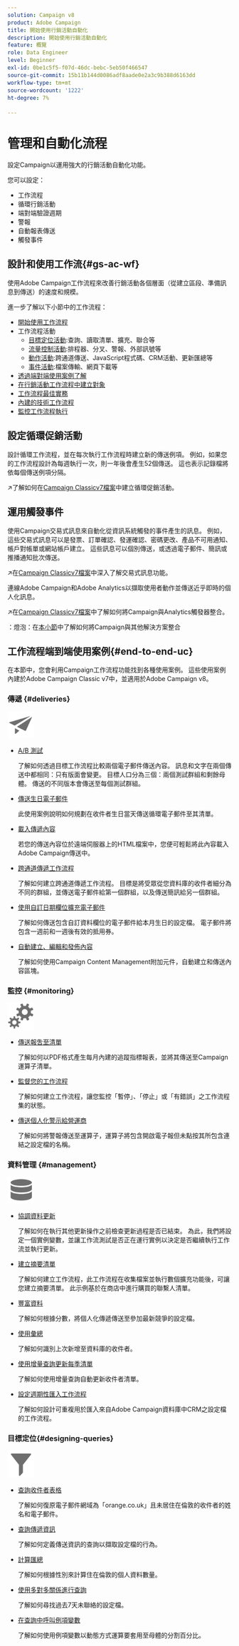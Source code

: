 ```yaml
---
solution: Campaign v8
product: Adobe Campaign
title: 開始使用行銷活動自動化
description: 開始使用行銷活動自動化
feature: 概覽
role: Data Engineer
level: Beginner
exl-id: 0be1c5f5-f07d-46dc-bebc-5eb50f466547
source-git-commit: 15b11b144d0086adf8aade0e2a3c9b388d6163dd
workflow-type: tm+mt
source-wordcount: '1222'
ht-degree: 7%

---
```


# 管理和自動化流程

設定Campaign以運用強大的行銷活動自動化功能。

您可以設定：

* 工作流程
* 循環行銷活動
* 端對端驗證週期
* 警報
* 自動報表傳送
* 觸發事件

## 設計和使用工作流{#gs-ac-wf}

使用Adobe Campaign工作流程來改善行銷活動各個層面（從建立區段、準備訊息到傳送）的速度和規模。

進一步了解以下小節中的工作流程：

* [開始使用工作流程](https://experienceleague.adobe.com/docs/campaign-classic/using/automating-with-workflows/introduction/about-workflows.html?lang=en#automating-with-workflows)
* 工作流程活動
   * [目標定位活動](https://experienceleague.adobe.com/docs/campaign-classic/using/automating-with-workflows/targeting-activities/about-targeting-activities.html):查詢、讀取清單、擴充、聯合等
   * [流量控制活動](https://experienceleague.adobe.com/docs/campaign-classic/using/automating-with-workflows/flow-control-activities/about-flow-control-activities.html):排程器、分叉、警報、外部訊號等
   * [動作活動](https://experienceleague.adobe.com/docs/campaign-classic/using/automating-with-workflows/action-activities/about-action-activities.html):跨通道傳送、JavaScript程式碼、CRM活動、更新匯總等
   * [事件活動](https://experienceleague.adobe.com/docs/campaign-classic/using/automating-with-workflows/action-activities/about-action-activities.html):檔案傳輸、網頁下載等
* [透過端對端使用案例了解](#end-to-end-uc)
* [在行銷活動工作流程中建立對象](https://experienceleague.adobe.com/docs/campaign-classic/using/orchestrating-campaigns/orchestrate-campaigns/marketing-campaign-target.html?lang=en#building-the-main-target-in-a-workflow)
* [工作流程最佳實務](https://experienceleague.adobe.com/docs/campaign-classic/using/automating-with-workflows/introduction/workflow-best-practices.html)
* [內建的技術工作流程](https://experienceleague.adobe.com/docs/campaign-classic/using/automating-with-workflows/advanced-management/about-technical-workflows.html)
* [監控工作流程執行](https://experienceleague.adobe.com/docs/campaign-classic/using/automating-with-workflows/monitoring-workflows/monitoring-workflow-execution.html)


## 設定循環促銷活動

設計循環工作流程，並在每次執行工作流程時建立新的傳送例項。 例如，如果您的工作流程設計為每週執行一次，則一年後會產生52個傳送。 這也表示記錄檔將依每個傳送例項分隔。

:arrow_upper_right:了解如何在[Campaign Classicv7檔案](https://experienceleague.adobe.com/docs/campaign-classic/using/orchestrating-campaigns/orchestrate-campaigns/setting-up-marketing-campaigns.html?lang=en#recurring-and-periodic-campaigns)中建立循環促銷活動。


## 運用觸發事件

使用Campaign交易式訊息來自動化從資訊系統觸發的事件產生的訊息。 例如，這些交易式訊息可以是發票、訂單確認、發運確認、密碼更改、產品不可用通知、帳戶對帳單或網站帳戶建立。 這些訊息可以個別傳送，或透過電子郵件、簡訊或推播通知批次傳送。

:arrow_upper_right:在[Campaign Classicv7檔案](https://experienceleague.adobe.com/docs/campaign-classic/using/transactional-messaging/introduction/about-transactional-messaging.html?lang=en#transactional-messaging)中深入了解交易式訊息功能。


連線Adobe Campaign和Adobe Analytics以擷取使用者動作並傳送近乎即時的個人化訊息。

:arrow_upper_right:在[Campaign Classicv7檔案](https://experienceleague.adobe.com/docs/campaign-classic/using/integrating-with-adobe-experience-cloud/experience-triggers/about-triggers.html?lang=en#integrating-with-adobe-experience-cloud)中了解如何將Campaign與Analytics觸發器整合。

：燈泡：在[本小節](../start/connect.md)中了解如何將Campaign與其他解決方案整合


## 工作流程端到端使用案例{#end-to-end-uc}

在本節中，您會利用Campaign工作流程功能找到各種使用案例。 這些使用案例內建於Adobe Campaign Classic v7中，並適用於Adobe Campaign v8。

### 傳遞 {#deliveries}

<img src="assets/do-not-localize/icon_send.svg" width="60px">

* [A/B 測試](https://experienceleague.adobe.com/docs/campaign-classic/using/sending-messages/a-b-testing/use-case/a-b-testing-use-case.html)

   了解如何透過目標工作流程比較兩個電子郵件傳送內容。 訊息和文字在兩個傳送中都相同：只有版面會變更。 目標人口分為三個：兩個測試群組和剩餘母體。 傳送的不同版本會傳送至每個測試群組。

* [傳送生日電子郵件](https://experienceleague.adobe.com/docs/campaign-classic/using/automating-with-workflows/use-cases/deliveries/sending-a-birthday-email.html)

   此使用案例說明如何規劃在收件者生日當天傳送循環電子郵件至其清單。

* [載入傳遞內容](https://experienceleague.adobe.com/docs/campaign-classic/using/automating-with-workflows/use-cases/deliveries/loading-delivery-content.html)

   若您的傳送內容位於遠端伺服器上的HTML檔案中，您便可輕鬆將此內容載入Adobe Campaign傳送中。

* [跨通道傳遞工作流程](https://experienceleague.adobe.com/docs/campaign-classic/using/automating-with-workflows/use-cases/deliveries/cross-channel-delivery-workflow.html)

   了解如何建立跨通道傳遞工作流程。 目標是將受眾從您資料庫的收件者細分為不同的群組，並傳送電子郵件給第一個群組，以及傳送簡訊給另一個群組。

* [使用自訂日期欄位擴充電子郵件](https://experienceleague.adobe.com/docs/campaign-classic/using/automating-with-workflows/use-cases/deliveries/email-enrichment-with-custom-date-fields.html)

   了解如何傳送包含自訂資料欄位的電子郵件給本月生日的設定檔。 電子郵件將包含一週前和一週後有效的抵用券。

* [自動建立、編輯和發佈內容](https://experienceleague.adobe.com/docs/campaign-classic/using/sending-messages/content-management/automating-via-workflows.html)

   了解如何使用Campaign Content Management附加元件，自動建立和傳送內容區塊。


### 監控 {#monitoring}

<img src="assets/do-not-localize/icon_monitoring.svg" width="60px">

* [傳送報吿至清單](https://experienceleague.adobe.com/docs/campaign-classic/using/automating-with-workflows/use-cases/monitoring/sending-a-report-to-a-list.html)

   了解如何以PDF格式產生每月內建的追蹤指標報表，並將其傳送至Campaign運算子清單。

* [監督您的工作流程](https://experienceleague.adobe.com/docs/campaign-classic/using/automating-with-workflows/use-cases/monitoring/supervising-workflows.html)

   了解如何建立工作流程，讓您監控「暫停」、「停止」或「有錯誤」之工作流程集的狀態。

* [傳送個人化警示給營運商](https://experienceleague.adobe.com/docs/campaign-classic/using/automating-with-workflows/use-cases/monitoring/sending-personalized-alerts-to-operators.html)

   了解如何將警報傳送至運算子，運算子將包含開啟電子報但未點按其所包含連結之設定檔的名稱。

### 資料管理 {#management}

<img src="assets/do-not-localize/icon_manage.svg" width="60px">

* [協調資料更新](https://experienceleague.adobe.com/docs/campaign-classic/using/automating-with-workflows/use-cases/data-management/coordinating-data-updates.html)

   了解如何在執行其他更新操作之前檢查更新過程是否已結束。 為此，我們將設定一個實例變數，並讓工作流測試是否正在運行實例以決定是否繼續執行工作流並執行更新。

* [建立摘要清單](https://experienceleague.adobe.com/docs/campaign-classic/using/automating-with-workflows/use-cases/data-management/creating-a-summary-list.html)

   了解如何建立工作流程，此工作流程在收集檔案並執行數個擴充功能後，可讓您建立摘要清單。 此示例基於在商店中進行購買的聯繫人清單。

* [豐富資料](https://experienceleague.adobe.com/docs/campaign-classic/using/automating-with-workflows/use-cases/data-management/enriching-data.html)

   了解如何根據分數，將個人化傳遞傳送至參加最新競爭的設定檔。

* [使用彙總](https://experienceleague.adobe.com/docs/campaign-classic/using/automating-with-workflows/use-cases/data-management/using-aggregates.html)

   了解如何識別上次新增至資料庫的收件者。

* [使用增量查詢更新每季清單](https://experienceleague.adobe.com/docs/campaign-classic/using/automating-with-workflows/use-cases/designing-queries/quarterly-list-update.html)

   了解如何使用增量查詢自動更新收件者清單。

* [設定週期性匯入工作流程](https://experienceleague.adobe.com/docs/campaign-classic/using/automating-with-workflows/use-cases/data-management/recurring-import-workflow.html)

   了解如何設計可重複用於匯入來自Adobe Campaign資料庫中CRM之設定檔的工作流程。

### 目標定位{#designing-queries}

<img src="assets/do-not-localize/icon_filter.svg" width="60px">

* [查詢收件者表格](https://experienceleague.adobe.com/docs/campaign-classic/using/automating-with-workflows/use-cases/designing-queries/querying-recipient-table.html)

   了解如何復原電子郵件網域為「orange.co.uk」且未居住在倫敦的收件者的姓名和電子郵件。

* [查詢傳遞資訊](https://experienceleague.adobe.com/docs/campaign-classic/using/automating-with-workflows/use-cases/designing-queries/querying-delivery-information.html)

   了解如何定義傳送資訊的查詢以擷取設定檔的行為。

* [計算匯總](https://experienceleague.adobe.com/docs/campaign-classic/using/automating-with-workflows/use-cases/designing-queries/performing-aggregate-computing.html)

   了解如何根據性別來計算住在倫敦的個人資料數量。

* [使用多對多關係進行查詢](https://experienceleague.adobe.com/docs/campaign-classic/using/automating-with-workflows/use-cases/designing-queries/querying-using-many-to-many-relationship.html)

   了解如何尋找過去7天未聯絡的設定檔。

* [在查詢中呼叫例項變數](https://experienceleague.adobe.com/docs/campaign-classic/using/automating-with-workflows/advanced-management/javascript-scripts-and-templates.html?lang=en#example)

   了解如何使用例項變數以動態方式運算要套用至母體的分割百分比。

